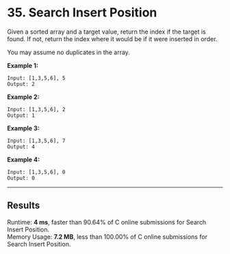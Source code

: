 # 35. Search Insert Position  

Given a sorted array and a target value, return the index if the target is found. If not, return the index where it would be if it were inserted in order.  

You may assume no duplicates in the array.  

**Example 1:**

    Input: [1,3,5,6], 5
    Output: 2

**Example 2:**

    Input: [1,3,5,6], 2
    Output: 1

**Example 3:**

    Input: [1,3,5,6], 7
    Output: 4

**Example 4:**

    Input: [1,3,5,6], 0
    Output: 0

---
## Results  

Runtime: **4 ms**, faster than 90.64% of C online submissions for Search Insert Position.  
Memory Usage: **7.2 MB**, less than 100.00% of C online submissions for Search Insert Position.  
